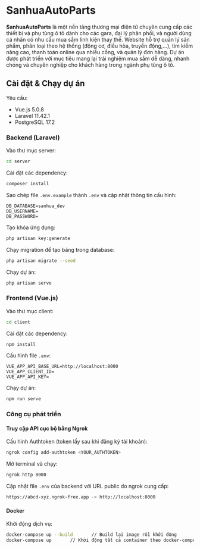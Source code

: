 # **SanhuaAutoParts**
**SanhuaAutoParts** là một nền tảng thương mại điện tử chuyên cung cấp các thiết bị và phụ tùng ô tô dành cho các gara, đại lý phân phối, và người dùng cá nhân có nhu cầu mua sắm linh kiện thay thế. Website hỗ trợ quản lý sản phẩm, phân loại theo hệ thống (động cơ, điều hòa, truyền động,...), tìm kiếm nâng cao, thanh toán online qua nhiều cổng, và quản lý đơn hàng. Dự án được phát triển với mục tiêu mang lại trải nghiệm mua sắm dễ dàng, nhanh chóng và chuyên nghiệp cho khách hàng trong ngành phụ tùng ô tô.

## **Cài đặt & Chạy dự án**
Yêu cầu: 
- Vue.js 5.0.8
- Laravel 11.42.1
- PostgreSQL 17.2
### **Backend (Laravel)**
Vào thư mục server:
```bash
cd server
```
Cài đặt các dependency:
```bash
composer install
```
Sao chép file `.env.example` thành `.env` và cập nhật thông tin cấu hình:
```env
DB_DATABASE=sanhua_dev
DB_USERNAME=
DB_PASSWORD=
```
Tạo khóa ứng dụng:
```bash
php artisan key:generate
```
Chạy migration để tạo bảng trong database:
```bash
php artisan migrate --seed
```
Chạy dự án:
```bash
php artisan serve
```
### **Frontend (Vue.js)**
Vào thư mục client:
```bash
cd client
```
Cài đặt các dependency:
```bash
npm install
```
Cấu hình file `.env`:
```env
VUE_APP_API_BASE_URL=http://localhost:8000
VUE_APP_CLIENT_ID=
VUE_APP_API_KEY=
```
Chạy dự án:
```bash
npm run serve
```
### **Công cụ phát triển**
#### **Truy cập API cục bộ bằng Ngrok**
Cấu hình Authtoken (token lấy sau khi đăng ký tài khoản):
```bash
ngrok config add-authtoken <YOUR_AUTHTOKEN>
```
Mở terminal và chạy:
```bash
ngrok http 8000
```
Cập nhật file `.env` của backend với URL public do ngrok cung cấp:
```bash
https://abcd-xyz.ngrok-free.app -> http://localhost:8000
```
#### **Docker**
Khởi động dịch vụ:
```bash
docker-compose up --build       // Build lại image rồi khởi động
docker-compose up       // Khởi động tất cả container theo docker-compose.yml
```

